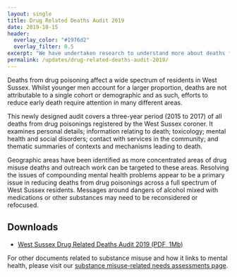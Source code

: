 ```yaml
---
layout: single
title: Drug Related Deaths Audit 2019 
date: 2019-10-15
header: 
  overlay_color: "#1976d2"
  overlay_filter: 0.5
excerpt: "We have undertaken research to understand more about deaths from drug poisoning in West Sussex."
permalink: /updates/drug-related-deaths-audit-2019/
---
```


Deaths from drug poisoning affect a wide spectrum of residents in West Sussex. Whilst younger men account for a larger proportion, deaths are not attributable to a single cohort or demographic and as such, efforts to reduce early death require attention in many different areas. 

This newly designed audit covers a three-year period (2015 to 2017) of all deaths from drug poisonings registered by the West Sussex coroner. It examines personal details; information relating to death; toxicology; mental health and social disorders; contact with services in the community; and thematic summaries of contexts and mechanisms leading to death. 

Geographic areas have been identified as more concentrated areas of drug misuse deaths and outreach work can be targeted to these areas. Resolving the issues of compounding mental health problems appear to be a primary issue in reducing deaths from drug poisonings across a full spectrum of West Sussex residents. Messages around dangers of alcohol mixed with medications or other substances may need to be reconsidered or refocused.

## Downloads 

+ [West Sussex Drug Related Deaths Audit 2019 (PDF, 1Mb)](/assets/living-well/west-sussex-drug-related-deaths-audit-2019.pdf)

For other documents related to substance misuse and how it links to mental health, please visit our [substance misuse-related needs assessments page](/reports/subject-specific-needs-assessments/substance-misuse/).

